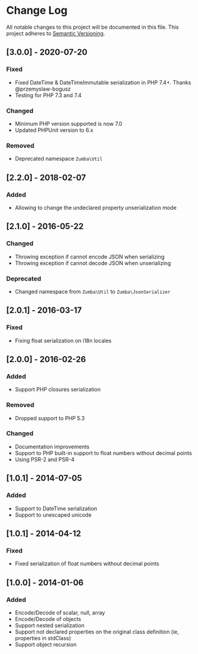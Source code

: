 # Change Log
All notable changes to this project will be documented in this file.
This project adheres to [Semantic Versioning](http://semver.org/).

## [3.0.0] - 2020-07-20
### Fixed
- Fixed DateTime & DateTimeImmutable serialization in PHP 7.4+. Thanks @przemyslaw-bogusz
- Testing for PHP 7.3 and 7.4
### Changed
- Minimum PHP version supported is now 7.0
- Updated PHPUnit version to 6.x
### Removed
- Deprecated namespace `Zumba\Util`

## [2.2.0] - 2018-02-07
### Added
- Allowing to change the undeclared property unserialization mode

## [2.1.0] - 2016-05-22
### Changed
- Throwing exception if cannot encode JSON when serializing
- Throwing exception if cannot decode JSON when unserializing
### Deprecated
- Changed namespace from `Zumba\Util` to `Zumba\JsonSerializer`

## [2.0.1] - 2016-03-17
### Fixed
- Fixing float serialization on i18n locales

## [2.0.0] - 2016-02-26
### Added
- Support PHP closures serialization
### Removed
- Dropped support to PHP 5.3
### Changed
- Documentation improvements
- Support to PHP built-in support to float numbers without decimal points
- Using PSR-2 and PSR-4

## [1.0.1] - 2014-07-05
### Added
- Support to DateTime serialization
- Support to unescaped unicode

## [1.0.1] - 2014-04-12
### Fixed
- Fixed serialization of float numbers without decimal points

## [1.0.0] - 2014-01-06
### Added
- Encode/Decode of scalar, null, array
- Encode/Decode of objects
- Support nested serialization
- Support not declared properties on the original class definition (ie, properties in stdClass)
- Support object recursion
